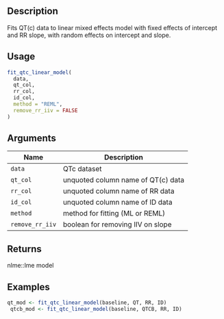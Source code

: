 ## Description

Fits QT(c) data to linear mixed effects model with fixed effects of intercept and
 RR slope, with random effects on intercept and slope.

## Usage

```r
fit_qtc_linear_model(
  data,
  qt_col,
  rr_col,
  id_col,
  method = "REML",
  remove_rr_iiv = FALSE
)
```

## Arguments

| Name | Description |
|------|-------------|
| `data` | QTc dataset |
| `qt_col` | unquoted column name of QT(c) data |
| `rr_col` | unquoted column name of RR data |
| `id_col` | unquoted column name of ID data |
| `method` | method for fitting (ML or REML) |
| `remove_rr_iiv` | boolean for removing IIV on slope |

## Returns

nlme::lme model

## Examples

```r
qt_mod <- fit_qtc_linear_model(baseline, QT, RR, ID)
 qtcb_mod <- fit_qtc_linear_model(baseline, QTCB, RR, ID)
```


